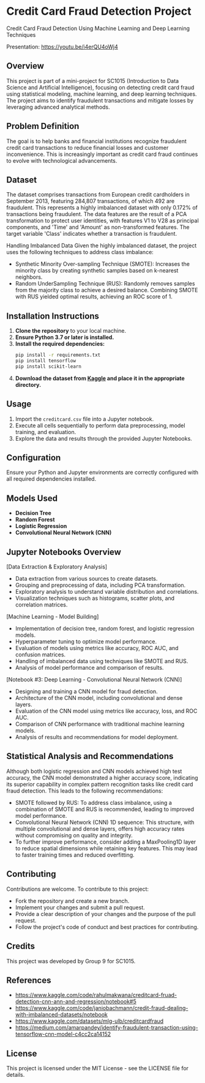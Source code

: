 # Credit Card Fraud Detection Project
Credit Card Fraud Detection Using Machine Learning and Deep Learning Techniques

Presentation: https://youtu.be/i4erQU4oWj4

## Overview
This project is part of a mini-project for SC1015 (Introduction to Data Science and Artificial Intelligence), focusing on detecting credit card fraud using statistical modeling, machine learning, and deep learning techniques. The project aims to identify fraudulent transactions and mitigate losses by leveraging advanced analytical methods.

## Problem Definition
The goal is to help banks and financial institutions recognize fraudulent credit card transactions to reduce financial losses and customer inconvenience. This is increasingly important as credit card fraud continues to evolve with technological advancements.

## Dataset
The dataset comprises transactions from European credit cardholders in September 2013, featuring 284,807 transactions, of which 492 are fraudulent. This represents a highly imbalanced dataset with only 0.172% of transactions being fraudulent. The data features are the result of a PCA transformation to protect user identities, with features V1 to V28 as principal components, and 'Time' and 'Amount' as non-transformed features. The target variable 'Class' indicates whether a transaction is fraudulent.

Handling Imbalanced Data
Given the highly imbalanced dataset, the project uses the following techniques to address class imbalance:
- Synthetic Minority Over-sampling Technique (SMOTE): Increases the minority class by creating synthetic samples based on k-nearest neighbors.
- Random UnderSampling Technique (RUS): Randomly removes samples from the majority class to achieve a desired balance.
Combining SMOTE with RUS yielded optimal results, achieving an ROC score of 1.

## Installation Instructions
1. **Clone the repository** to your local machine.
2. **Ensure Python 3.7 or later is installed.**
3. **Install the required dependencies:**
   ```bash
   pip install -r requirements.txt
   pip install tensorflow
   pip install scikit-learn
   ```
4. **Download the dataset from [Kaggle](https://www.kaggle.com/mlg-ulb/creditcardfraud) and place it in the appropriate directory.**

## Usage
1. Import the `creditcard.csv` file into a Jupyter notebook.
2. Execute all cells sequentially to perform data preprocessing, model training, and evaluation.
3. Explore the data and results through the provided Jupyter Notebooks.

## Configuration
Ensure your Python and Jupyter environments are correctly configured with all required dependencies installed.

## Models Used
- **Decision Tree**
- **Random Forest**
- **Logistic Regression**
- **Convolutional Neural Network (CNN)**

## Jupyter Notebooks Overview
[Data Extraction & Exploratory Analysis]
- Data extraction from various sources to create datasets.
- Grouping and preprocessing of data, including PCA transformation.
- Exploratory analysis to understand variable distribution and correlations.
- Visualization techniques such as histograms, scatter plots, and correlation matrices.

[Machine Learning - Model Building]
- Implementation of decision tree, random forest, and logistic regression models.
- Hyperparameter tuning to optimize model performance.
- Evaluation of models using metrics like accuracy, ROC AUC, and confusion matrices.
- Handling of imbalanced data using techniques like SMOTE and RUS.
- Analysis of model performance and comparison of results.

[Notebook #3: Deep Learning - Convolutional Neural Network (CNN)]
- Designing and training a CNN model for fraud detection.
- Architecture of the CNN model, including convolutional and dense layers.
- Evaluation of the CNN model using metrics like accuracy, loss, and ROC AUC.
- Comparison of CNN performance with traditional machine learning models.
- Analysis of results and recommendations for model deployment.

## Statistical Analysis and Recommendations
Although both logistic regression and CNN models achieved high test accuracy, the CNN model demonstrated a higher accuracy score, indicating its superior capability in complex pattern recognition tasks like credit card fraud detection. This leads to the following recommendations:
- SMOTE followed by RUS: To address class imbalance, using a combination of SMOTE and RUS is recommended, leading to improved model performance.
- Convolutional Neural Network (CNN) 1D sequence: This structure, with multiple convolutional and dense layers, offers high accuracy rates without compromising on quality and integrity.
- To further improve performance, consider adding a MaxPooling1D layer to reduce spatial dimensions while retaining key features. This may lead to faster training times and reduced overfitting.

## Contributing
Contributions are welcome. To contribute to this project:
- Fork the repository and create a new branch.
- Implement your changes and submit a pull request.
- Provide a clear description of your changes and the purpose of the pull request.
- Follow the project's code of conduct and best practices for contributing.

## Credits
This project was developed by Group 9 for SC1015. 

## References 
- https://www.kaggle.com/code/rahulmakwana/creditcard-fruad-detection-cnn-ann-and-regression/notebook#5
- https://www.kaggle.com/code/janiobachmann/credit-fraud-dealing-with-imbalanced-datasets/notebook
- https://www.kaggle.com/datasets/mlg-ulb/creditcardfraud
- https://medium.com/amarpandey/identify-fraudulent-transaction-using-tensorflow-cnn-model-c4cc2ca14152


## License
This project is licensed under the MIT License - see the LICENSE file for details.
